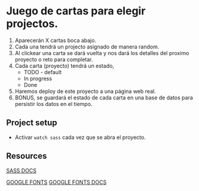 # Juego de cartas para elegir projectos.

1.  Aparecerán X cartas boca abajo.
2.  Cada una tendrá un projecto asignado de manera random.
3.  Al clickear una carta se dará vuelta y nos dará los detalles del proximo proyecto o reto para completar.
4.  Cada carta (proyecto) tendrá un estado,
    - TODO - default
    - In progress
    - Done
5.  Haremos deploy de este proyecto a una página web real.
6.  BONUS, se guardará el estado de cada carta en una base de datos para persistir los datos en el tiempo.

## Project setup

* Activar `watch sass` cada vez que se abra el proyecto.

## Resources

[SASS DOCS](https://sass-lang.com/documentation)

[GOOGLE FONTS](https://fonts.google.com/)
[GOOGLE FONTS DOCS](https://developers.google.com/fonts/docs/getting_started)